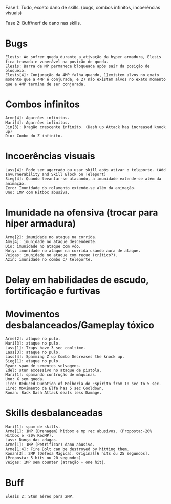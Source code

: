 Fase 1: Tudo, exceto dano de skills. (bugs, combos infinitos, incoerências visuais)

Fase 2: Buff/nerf de dano nas skills.

Bugs
=================
	Elesis:	Ao sofrer queda durante a ativação da hyper armadura, Elesis fica travada e vunerável na posição de queda.
	Elesis: Barra de MP permanece bloqueada após sair da posição de bloqueio.
	Elesis[4]: Conjuração da 4MP falha quando, 1)existem alvos no exato momento que a 4MP é conjurada; e 2) não existem alvos no exato momento que a 4MP termina de ser conjurada.

Combos infinitos
================
	Arme[4]: Agarrões infinitos.
	Mari[4]: Agarrões infinitos.		
	Jin[3]: Dragão crescente infinito. (Dash up Attack has increased knock up)
	Dio: Combo do Z infinito.

Incoerências visuais
====================
	Lass[4]: Pode ser agarrado ou usar skill após ativar o teleporte. (Add Invurnerability and Skill Block on Teleport)
	Sieg[4]: Quando levantar-se atacando, a imunidade extende-se além da animação.
	Zero: Imunidade do rolamento extende-se além da animação.
	Uno: 1MP com Hitbox abusiva.

Imunidade na ofensiva (trocar para hiper armadura)
==================================================
	Arme[2]: imunidade no ataque na corrida.
	Amy[4]: imunidade no ataque descendente.
	Dio: imunidade no ataque com vôo.
	Holy: imunidade no ataque na corrida usando aura de ataque.
	Veigas: imunidade no ataque com recuo (crítico?).
	Azin: imunidade no combo c/ teleporte.
	
Delay em habilidades de escudo, fortificação e furtivas
=======================================================

Movimentos desbalanceados/Gameplay tóxico
=========================================
	Arme[2]: ataque no pulo.
	Mari[3]: ataque no pulo.
	Lass[1]: Traps have 3 sec cooltime.
	Lass[3]: ataque no pulo.
	Lass[4]: Spamming Z up Combo Decreases the knock up.
	Sieg[1]: ataque no pulo.
	Ryan: spam de sementes selvagens.
	Edel: stun excessivo no ataque de pistola.
	Mari[1]: spamando contrução de máquinas.
	Uno: X sem queda.
	Lire: Reduced Duration of Melhoria do Espirito from 10 sec to 5 sec.
	Lire: Movimento da Elfa has 5 sec Cooldown.
	Ronan: Back Dash Attack deals less Damage.
	

Skills desbalanceadas
=====================
	Mari[1]: spam de skills.
	Arme[1]: 1MP (Drenagem) hitbox e mp rec abusivos. (Proposta:-20% Hitbox e -20% RecMP).
	Lass: Dança das adagas.
	Arme[1]: 1MP (Petrificar) dano abusivo.
	Arme[1;4]: Fire Bolt can be destroyed by hitting them.
	Ronan[3]: 2MP (Defesa Mágica). Original[6 hits ou 25 segundos]. (Proposta: 5 hits ou 20 segundos)
	Veigas: 1MP sem counter (atração + one hit).

Buff
====
	Elesis 2: Stun aéreo para 2MP.
